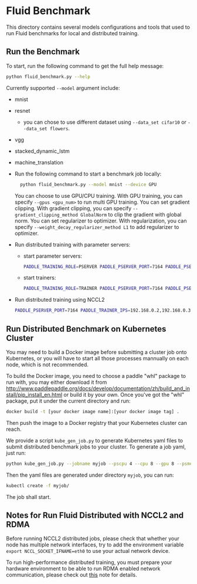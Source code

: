 # Fluid Benchmark

This directory contains several models configurations and tools that used to run
Fluid benchmarks for local and distributed training.


## Run the Benchmark

To start, run the following command to get the full help message:

```bash
python fluid_benchmark.py --help
```

Currently supported `--model` argument include:

* mnist
* resnet
    * you can chose to use different dataset using `--data_set cifar10` or
      `--data_set flowers`.
* vgg
* stacked_dynamic_lstm
* machine_translation

* Run the following command to start a benchmark job locally:
    ```bash
      python fluid_benchmark.py --model mnist --device GPU
    ```
    You can choose to use GPU/CPU training. With GPU training, you can specify
    `--gpus <gpu_num>` to run multi GPU training.
    You can set gradient clipping. With gradient clipping, you can specify
    `--gradient_clipping_method GlobalNorm` to clip the gradient with global norm.
    You can set regularizer to optimizer. With regularization, you can specify
    `--weight_decay_regularizer_method L1` to add regularizer to optimizer.
* Run distributed training with parameter servers:
    * start parameter servers:
        ```bash
        PADDLE_TRAINING_ROLE=PSERVER PADDLE_PSERVER_PORT=7164 PADDLE_PSERVER_IPS=127.0.0.1 PADDLE_TRAINERS=1 PADDLE_CURRENT_IP=127.0.0.1 PADDLE_TRAINER_ID=0 python fluid_benchmark.py --model mnist  --device GPU --update_method pserver
        ```
    * start trainers:
        ```bash
        PADDLE_TRAINING_ROLE=TRAINER PADDLE_PSERVER_PORT=7164 PADDLE_PSERVER_IPS=127.0.0.1 PADDLE_TRAINERS=1 PADDLE_CURRENT_IP=127.0.0.1 PADDLE_TRAINER_ID=0 python fluid_benchmark.py --model mnist  --device GPU --update_method pserver
        ```
* Run distributed training using NCCL2
    ```bash
    PADDLE_PSERVER_PORT=7164 PADDLE_TRAINER_IPS=192.168.0.2,192.168.0.3  PADDLE_CURRENT_IP=127.0.0.1 PADDLE_TRAINER_ID=0 python fluid_benchmark.py --model mnist --device GPU --update_method nccl2
    ```

## Run Distributed Benchmark on Kubernetes Cluster

You may need to build a Docker image before submitting a cluster job onto Kubernetes, or you will
have to start all those processes mannually on each node, which is not recommended.

To build the Docker image, you need to choose a paddle "whl" package to run with, you may either
download it from
http://www.paddlepaddle.org/docs/develop/documentation/zh/build_and_install/pip_install_en.html or
build it by your own. Once you've got the "whl" package, put it under the current directory and run:

```bash
docker build -t [your docker image name]:[your docker image tag] .
```

Then push the image to a Docker registry that your Kubernetes cluster can reach.

We provide a script `kube_gen_job.py` to generate Kubernetes yaml files to submit
distributed benchmark jobs to your cluster. To generate a job yaml, just run:

```bash
python kube_gen_job.py --jobname myjob --pscpu 4 --cpu 8 --gpu 8 --psmemory 20 --memory 40 --pservers 4 --trainers 4 --entry "python fluid_benchmark.py --model mnist --gpus 8 --device GPU --update_method pserver " --disttype pserver
```

Then the yaml files are generated under directory `myjob`, you can run:

```bash
kubectl create -f myjob/
```

The job shall start.


## Notes for Run Fluid Distributed with NCCL2 and RDMA

Before running NCCL2 distributed jobs, please check that whether your node has multiple network
interfaces, try to add the environment variable `export NCCL_SOCKET_IFNAME=eth0` to use your actual
network device.

To run high-performance distributed training, you must prepare your hardware environment to be
able to run RDMA enabled network communication, please check out [this](https://github.com/PaddlePaddle/Paddle/blob/develop/doc/fluid/howto/cluster/nccl2_rdma_training.md)
note for details.
